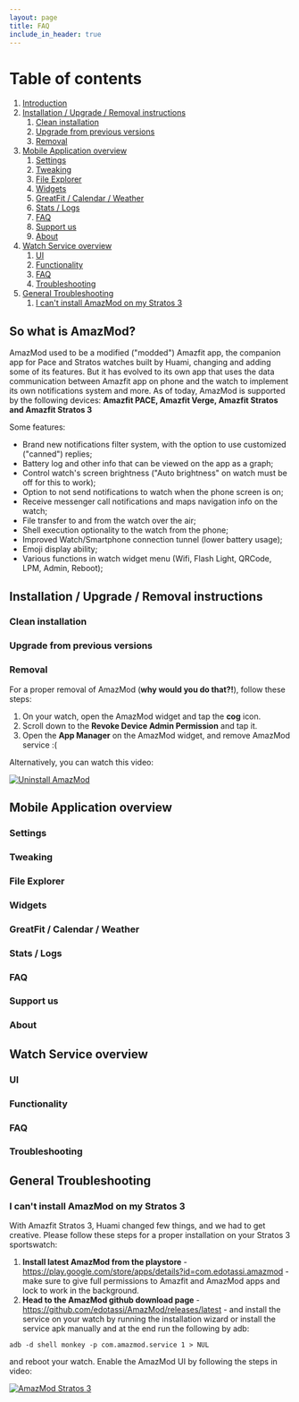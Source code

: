 ```yaml
---
layout: page
title: FAQ
include_in_header: true
---
```

# Table of contents
1. [Introduction](#introduction)
2. [Installation / Upgrade / Removal instructions](#paragraph1)
    1. [Clean installation](#subparagraph1)
    2. [Upgrade from previous versions](#subparagraph2)
    3. [Removal](#subparagraph3)
3. [Mobile Application overview](#paragraph2)
    1. [Settings](#subparagraph4)
    2. [Tweaking](#subparagraph5)
    3. [File Explorer](#subparagraph6)
    4. [Widgets](#subparagraph7)
    5. [GreatFit / Calendar / Weather](#subparagraph8)
    6. [Stats / Logs](#subparagraph9)
    7. [FAQ](#subparagraph10)
    8. [Support us](#subparagraph11)
    9. [About](#subparagraph12)
4. [Watch Service overview](#paragraph3)
    1. [UI](#subparagraph13)
    2. [Functionality](#subparagraph14)
    3. [FAQ](#subparagraph15)
    4. [Troubleshooting](#subparagraph16)
5. [General Troubleshooting](#paragraph4)
    1. [I can't install AmazMod on my Stratos 3](#subparagraph17)
    
    

## So what is AmazMod? <a name="introduction"></a>
AmazMod used to be a modified ("modded") Amazfit app, the companion app for Pace and Stratos watches built by Huami, changing and adding some of its features. But it has evolved to its own app that uses the data communication between Amazfit app on phone and the watch to implement its own notifications system and more.
As of today, AmazMod is supported by the following devices:
**Amazfit PACE, Amazfit Verge, Amazfit Stratos and Amazfit Stratos 3**

Some features:
* Brand new notifications filter system, with the option to use customized ("canned") replies;
* Battery log and other info that can be viewed on the app as a graph;
* Control watch's screen brightness ("Auto brightness" on watch must be off for this to work);
* Option to not send notifications to watch when the phone screen is on;
* Receive messenger call notifications and maps navigation info on the watch;
* File transfer to and from the watch over the air;
* Shell execution optionality to the watch from the phone;
* Improved Watch/Smartphone connection tunnel (lower battery usage);
* Emoji display ability;
* Various functions in watch widget menu (Wifi, Flash Light, QRCode, LPM, Admin, Reboot);


## Installation / Upgrade / Removal instructions <a name="paragraph1"></a>
### Clean installation <a name="subparagraph1"></a>
### Upgrade from previous versions <a name="subparagraph2"></a>
### Removal <a name="subparagraph3"></a>
For a proper removal of AmazMod (**why would you do that?!**), follow these steps:
1. On your watch, open the AmazMod widget and tap the **cog** icon.
2. Scroll down to the **Revoke Device Admin Permission** and tap it.
3. Open the **App Manager** on the AmazMod widget, and remove AmazMod service :(

Alternatively, you can watch this video:

[![Uninstall AmazMod](http://img.youtube.com/vi/M6P57yv3yd4/0.jpg)](http://www.youtube.com/watch?v=M6P57yv3yd4 "Uninstall AmazMod")

## Mobile Application overview <a name="paragraph2"></a>
### Settings <a name="subparagraph4"></a>
### Tweaking <a name="subparagraph5"></a>
### File Explorer <a name="subparagraph6"></a>
### Widgets <a name="subparagraph7"></a>
### GreatFit / Calendar / Weather <a name="subparagraph8"></a>
### Stats / Logs <a name="subparagraph9"></a>
### FAQ <a name="subparagraph10"></a>
### Support us <a name="subparagraph11"></a>
### About <a name="subparagraph12"></a>

## Watch Service overview <a name="paragraph3"></a>
### UI <a name="subparagraph13"></a>
### Functionality <a name="subparagraph14"></a>
### FAQ <a name="subparagraph15"></a>
### Troubleshooting <a name="subparagraph16"></a>

## General Troubleshooting <a name="paragraph4"></a>
### I can't install AmazMod on my Stratos 3 <a name="subparagraph17"></a>
With Amazfit Stratos 3, Huami changed few things, and we had to get creative.
Please follow these steps for a proper installation on your Stratos 3 sportswatch:
1. **Install latest AmazMod from the playstore** - <https://play.google.com/store/apps/details?id=com.edotassi.amazmod> - make sure to give full permissions to Amazfit and AmazMod apps and lock to work in the background.
2. **Head to the AmazMod github download page** - <https://github.com/edotassi/AmazMod/releases/latest> - and install the service on your watch by running the installation wizard or install the service apk manually and at the end run the following by adb:

`adb -d shell monkey -p com.amazmod.service 1 > NUL`

and reboot your watch.
Enable the AmazMod UI by following the steps in video:


[![AmazMod Stratos 3](https://img.youtube.com/vi/4fAhb6cylqY/0.jpg)](https://www.youtube.com/watch?v=4fAhb6cylqY "AmazMod installation on Amazfit Stratos 3")

